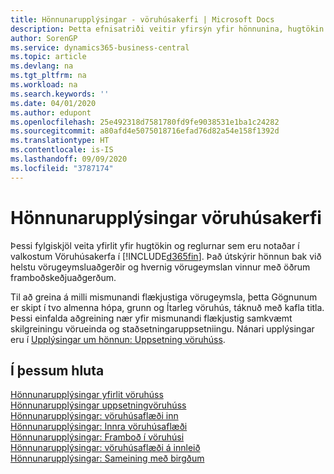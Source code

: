 ```yaml
---
title: Hönnunarupplýsingar - vöruhúsakerfi | Microsoft Docs
description: Þetta efnisatriði veitir yfirsýn yfir hönnunina, hugtökin og reglurnar á bak við eiginleika vöruhúsakerfisins í Business Central.
author: SorenGP
ms.service: dynamics365-business-central
ms.topic: article
ms.devlang: na
ms.tgt_pltfrm: na
ms.workload: na
ms.search.keywords: ''
ms.date: 04/01/2020
ms.author: edupont
ms.openlocfilehash: 25e492318d7581780fd9fe9038531e1ba1c24282
ms.sourcegitcommit: a80afd4e5075018716efad76d82a54e158f1392d
ms.translationtype: HT
ms.contentlocale: is-IS
ms.lasthandoff: 09/09/2020
ms.locfileid: "3787174"
---
```

# <a name="design-details-warehouse-management"></a>Hönnunarupplýsingar vöruhúsakerfi
Þessi fylgiskjöl veita yfirlit yfir hugtökin og reglurnar sem eru notaðar í valkostum Vöruhúsakerfa í [!INCLUDE[d365fin](includes/d365fin_md.md)]. Það útskýrir hönnun bak við helstu vörugeymsluaðgerðir og hvernig vörugeymslan vinnur með öðrum framboðskeðjuaðgerðum.  

Til að greina á milli mismunandi flækjustiga vörugeymsla, þetta Gögnunum er skipt í tvo almenna hópa, grunn og Ítarleg vöruhús, táknuð með kafla titla. Þessi einfalda aðgreining nær yfir mismunandi flækjustig samkvæmt skilgreiningu vörueinda og staðsetningaruppsetniingu. Nánari upplýsingar eru í [Upplýsingar um hönnun: Uppsetning vöruhúss](design-details-warehouse-setup.md).  

## <a name="in-this-section"></a>Í þessum hluta  
[Hönnunarupplýsingar yfirlit vöruhúss](design-details-warehouse-overview.md)  
[Hönnunarupplýsingar uppsetningvöruhúss](design-details-warehouse-setup.md)  
[Hönnunarupplýsingar: vöruhúsaflæði inn](design-details-inbound-warehouse-flow.md)  
[Hönnunarupplýsingar: Innra vöruhúsaflæði](design-details-internal-warehouse-flows.md)  
[Hönnunarupplýsingar: Framboð í vöruhúsi](design-details-availability-in-the-warehouse.md)  
[Hönnunarupplýsingar: vöruhúsaflæði á innleið](design-details-outbound-warehouse-flow.md)  
[Hönnunarupplýsingar: Sameining með birgðum](design-details-integration-with-inventory.md)
